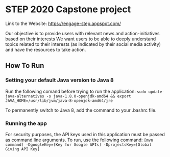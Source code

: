 # STEP 2020 Capstone project

Link to the Website: https://engage-step.appspot.com/

Our objective is to provide users with relevant news and action-initiatives based on their interests We want users to be able to deeply understand topics related to their interests (as indicated by their social media activity) and have the resources to take action.

## How To Run

### Setting your default Java version to Java 8
Run the following comand before trying to run the application:
`sudo update-java-alternatives -s java-1.8.0-openjdk-amd64 && export JAVA_HOME=/usr/lib/jvm/java-8-openjdk-amd64/jre`

To permanently switch to Java 8, add the command to your .bashrc file.

### Running the app
For security purposes, the API keys used in this application must be passed as command line arguments.
To run, use the following command: 	`[mvn command] -DgoogleKey=[Key for Google APIs] -DprojectsKey=[Global Giving API Key]`

